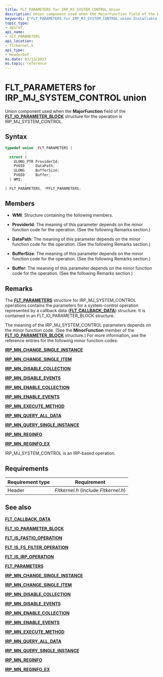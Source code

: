 ```yaml
---
title: FLT_PARAMETERS for IRP_MJ_SYSTEM_CONTROL Union
description: Union component used when the MajorFunction field of the FLT_IO_PARAMETER_BLOCK structure for the operation is IRP_MJ_SYSTEM_CONTROL.
keywords: ["FLT_PARAMETERS for IRP_MJ_SYSTEM_CONTROL union Installable File System Drivers", "FLT_PARAMETERS union Installable File System Drivers", "PFLT_PARAMETERS union pointer Installable File System Drivers"]
topic_type:
- apiref
api_name:
- FLT_PARAMETERS
api_location:
- fltkernel.h
api_type:
- HeaderDef
ms.date: 03/13/2023
ms.topic: reference
---
```


# FLT_PARAMETERS for IRP_MJ_SYSTEM_CONTROL union

Union component used when the **MajorFunction** field of the [**FLT_IO_PARAMETER_BLOCK**](/windows-hardware/drivers/ddi/fltkernel/ns-fltkernel-_flt_io_parameter_block) structure for the operation is IRP_MJ_SYSTEM_CONTROL.

## Syntax

``` C
typedef union _FLT_PARAMETERS {
  ...    ;
  struct {
    ULONG_PTR ProviderId;
    PVOID     DataPath;
    ULONG     BufferSize;
    PVOID     Buffer;
  } WMI;
  ...    ;
} FLT_PARAMETERS, *PFLT_PARAMETERS;
```

## Members

- **WMI**: Structure containing the following members.

- **ProviderId**: The meaning of this parameter depends on the minor function code for the operation. (See the following Remarks section.)

- **DataPath**: The meaning of this parameter depends on the minor function code for the operation. (See the following Remarks section.)

- **BufferSize**: The meaning of this parameter depends on the minor function code for the operation. (See the following Remarks section.)

- **Buffer**: The meaning of this parameter depends on the minor function code for the operation. (See the following Remarks section.)

## Remarks

The [**FLT_PARAMETERS**](/windows-hardware/drivers/ddi/fltkernel/ns-fltkernel-_flt_parameters) structure for IRP_MJ_SYSTEM_CONTROL operations contains the parameters for a system-control operation represented by a callback data ([**FLT_CALLBACK_DATA**](/windows-hardware/drivers/ddi/fltkernel/ns-fltkernel-_flt_callback_data)) structure. It is contained in an FLT_IO_PARAMETER_BLOCK structure.

The meaning of the IRP_MJ_SYSTEM_CONTROL parameters depends on the minor function code. (See the **MinorFunction** member of the [**FLT_IO_PARAMETER_BLOCK**](/windows-hardware/drivers/ddi/fltkernel/ns-fltkernel-_flt_io_parameter_block) structure.) For more information, see the reference entries for the following minor function codes:

[**IRP_MN_CHANGE_SINGLE_INSTANCE**](../kernel/irp-mn-change-single-instance.md)

[**IRP_MN_CHANGE_SINGLE_ITEM**](../kernel/irp-mn-change-single-item.md)

[**IRP_MN_DISABLE_COLLECTION**](../kernel/irp-mn-disable-collection.md)

[**IRP_MN_DISABLE_EVENTS**](../kernel/irp-mn-disable-events.md)

[**IRP_MN_ENABLE_COLLECTION**](../kernel/irp-mn-enable-collection.md)

[**IRP_MN_ENABLE_EVENTS**](../kernel/irp-mn-enable-events.md)

[**IRP_MN_EXECUTE_METHOD**](../kernel/irp-mn-execute-method.md)

[**IRP_MN_QUERY_ALL_DATA**](../kernel/irp-mn-query-all-data.md)

[**IRP_MN_QUERY_SINGLE_INSTANCE**](../kernel/irp-mn-query-single-instance.md)

[**IRP_MN_REGINFO**](../kernel/irp-mn-reginfo.md)

[**IRP_MN_REGINFO_EX**](../kernel/irp-mn-reginfo-ex.md)

IRP_MJ_SYSTEM_CONTROL is an IRP-based operation.

## Requirements

| Requirement type | Requirement |
| ---------------- | ----------- |
| Header | *Fltkernel.h* (include *Fltkernel.h*) |

## See also

[**FLT_CALLBACK_DATA**](/windows-hardware/drivers/ddi/fltkernel/ns-fltkernel-_flt_callback_data)

[**FLT_IO_PARAMETER_BLOCK**](/windows-hardware/drivers/ddi/fltkernel/ns-fltkernel-_flt_io_parameter_block)

[**FLT_IS_FASTIO_OPERATION**](/windows-hardware/drivers/ddi/fltkernel/nf-fltkernel-flt_is_fastio_operation)

[**FLT_IS_FS_FILTER_OPERATION**](/previous-versions/ff544648(v=vs.85))

[**FLT_IS_IRP_OPERATION**](/previous-versions/ff544654(v=vs.85))

[**FLT_PARAMETERS**](/windows-hardware/drivers/ddi/fltkernel/ns-fltkernel-_flt_parameters)

[**IRP_MN_CHANGE_SINGLE_INSTANCE**](../kernel/irp-mn-change-single-instance.md)

[**IRP_MN_CHANGE_SINGLE_ITEM**](../kernel/irp-mn-change-single-item.md)

[**IRP_MN_DISABLE_COLLECTION**](../kernel/irp-mn-disable-collection.md)

[**IRP_MN_DISABLE_EVENTS**](../kernel/irp-mn-disable-events.md)

[**IRP_MN_ENABLE_COLLECTION**](../kernel/irp-mn-enable-collection.md)

[**IRP_MN_ENABLE_EVENTS**](../kernel/irp-mn-enable-events.md)

[**IRP_MN_EXECUTE_METHOD**](../kernel/irp-mn-execute-method.md)

[**IRP_MN_QUERY_ALL_DATA**](../kernel/irp-mn-query-all-data.md)

[**IRP_MN_QUERY_SINGLE_INSTANCE**](../kernel/irp-mn-query-single-instance.md)

[**IRP_MN_REGINFO**](../kernel/irp-mn-reginfo.md)

[**IRP_MN_REGINFO_EX**](../kernel/irp-mn-reginfo-ex.md)
